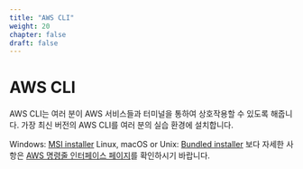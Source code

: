 ```yaml
---
title: "AWS CLI"
weight: 20
chapter: false
draft: false
---
```


# AWS CLI

AWS CLI는 여러 분이 AWS 서비스들과 터미널을 통하여 상호작용할 수 있도록 해줍니다. 가장 최신 버전의 AWS CLI를 여러 분의 실습 환경에 설치합니다.

Windows: [MSI installer](https://docs.aws.amazon.com/cli/latest/userguide/install-windows.html#install-msi-on-windows)
Linux, macOS or Unix: [Bundled installer](https://docs.aws.amazon.com/cli/latest/userguide/cli-chap-welcome.html)
보다 자세한 사항은 [AWS 명령줄 인터페이스 페이지](https://docs.aws.amazon.com/cli/latest/userguide/cli-chap-install.html)를 확인하시기 바랍니다.
